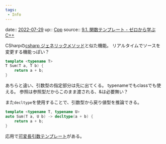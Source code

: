 ```yaml
---
tags:
 - Info
---
```


date:: [2022-07-29](Daily_Note/2022-07-29.md)
up:: [Cpp](../Bar/Program/Cpp.md)
source:: [9.1. 関数テンプレート - ゼロから学ぶ C++](https://rinatz.github.io/cpp-book/ch09-01-function-templates/)

CSharpの[csharp ジェネリックメソッド](csharp%20ジェネリックメソッド.md)と似た機能。
リアルタイムでソースを変更する機能っぽい？

```cpp
template <typename T>
T Sum(T a, T b) {
    return a + b;
}
```

あちらと違い、引数型の指定部分は先に出てくる。
typenameでもclassでも使える。
参照は参照型だからこのまま渡される、&は必要無い？

また`decltype`を使用することで、引数型から戻り値型を推論できる。

```cpp
template <typename T, typename U>
auto Sum(T a, U b) -> decltype(a + b) {
    return a + b;
}
```

応用で[可変長引数テンプレート](Info/可変長引数テンプレート.md)がある。